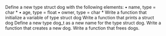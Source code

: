 Define a new type struct dog with the following elements: • name, type = char * • age, type = float • owner, type = char *
Write a function that initialize a variable of type struct dog
Write a function that prints a struct dog
Define a new type dog_t as a new name for the type struct dog.
Write a function that creates a new dog.
Write a function that frees dogs.
